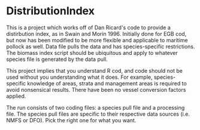 # DistributionIndex

This is a project which works off of Dan Ricard's code to provide a distirbution index, as in Swain and Morin 1996. Initially done for EGB cod, but now has been modified to be more flexible and applicable to maritime pollock as well. Data file pulls the data and has species-specific restrictions. The biomass index script should be ubiquitous and apply to whatever species file is generated by the data pull.

This project implies that you understand R cod, and code should not be used without you understanding what it does. For example, species-specific knowledge of areas, strata and management areas is required to avoid nonsensical results. There have been no vessel conversion factors applied.

The run consists of two coding files: a species pull file and a processing file. The species pull files are specific to their respective data sources (i.e. NMFS or DFO). Pick the right one for what you want.
